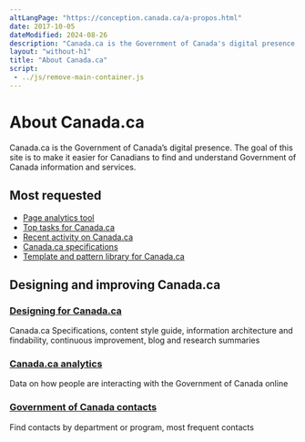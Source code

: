 ```yaml
---
altLangPage: "https://conception.canada.ca/a-propos.html"
date: 2017-10-05
dateModified: 2024-08-26
description: "Canada.ca is the Government of Canada's digital presence."
layout: "without-h1"
title: "About Canada.ca"
script:
 - ../js/remove-main-container.js
---
```

<div class="container">
<h1 property="name headline" id="wb-cont" dir="ltr">About Canada.ca</h1>
  <div class="row profile">
    <div class="col-md-8">
      <p>Canada.ca is the Government of Canada’s digital presence. The goal of this site is to make it easier for Canadians to find and understand Government of Canada information and services.</p>
    </div>
  </div>
</div>

<section class="gc-most-requested">
	<div class="container">
		<h2>Most requested</h2>
		<ul>
	     <li><a href="https://performance.alpha.canada.ca/">Page analytics tool</a></li>
        <li><a href="{{ site.url }}/about/top-tasks-for-canada-ca.html">Top tasks for Canada.ca</a></li>
        <li><a href="https://www.canada.ca/en/analytics/recent-activity.html">Recent activity on Canada.ca</a></li>
        <li><a href="{{ site.url }}/specifications.html">Canada.ca specifications</a></li>
        <li><a href="{{ site.url }}/pattern-library.html">Template and pattern library for Canada.ca</a></li>
		</ul>
	</div>
</section>

<div class="container">
<div class="row">
  <section class="col-md-12 gc-drmt">
    <h2 class="wb-inv">Designing and improving Canada.ca</h2>
    <div class="wb-eqht row">
            <div class="col-md-4">
              <section>
                <h3 class="h5"><a href="../index.html">Designing for Canada.ca</a></h3>
                <p>Canada.ca Specifications, content style guide, information architecture and findability, continuous improvement, blog and research summaries</p>
              </section>
            </div>
            <div class="col-md-4">
              <section>
                <h3 class="h5"><a href="https://www.canada.ca/en/analytics.html">Canada.ca analytics</a></h3>
                <p>Data on how people are interacting with the Government of Canada online</p>
              </section>
            </div>
            <div class="col-md-4">
              <section>
                <h3 class="h5"><a href="https://www.canada.ca/en/contact.html">Government of Canada contacts</a></h3>
                <p>Find contacts by department or program, most frequent contacts</p>
              </section>
            </div>
    </div>
  </section>
</div>
</div>

